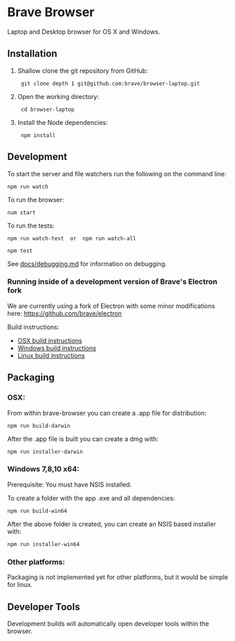 # Brave Browser

Laptop and Desktop browser for OS X and Windows.

## Installation

1. Shallow clone the git repository from GitHub:

        git clone depth 1 git@github.com:brave/browser-laptop.git

2. Open the working directory:

        cd browser-laptop

3. Install the Node dependencies:

        npm install

## Development

To start the server and file watchers run the following on the command line:

    npm run watch

To run the browser:

    num start

To run the tests:

    npm run watch-test  or  npm run watch-all

    npm test

See [docs/debugging.md](docs/debugging.md) for information on debugging.

### Running inside of a development version of Brave's Electron fork

We are currently using a fork of Electron with some minor modifications here: https://github.com/brave/electron

Build instructions:
- [OSX build instructions](https://github.com/brave/electron/blob/master/docs/development/build-instructions-osx.md)
- [Windows build instructions](https://github.com/brave/electron/blob/master/docs/development/build-instructions-windows.md)
- [Linux build instructions](https://github.com/brave/electron/blob/master/docs/development/build-instructions-linux.md)

## Packaging

### OSX:

From within brave-browser you can create a .app file for distribution:

    npm run build-darwin

After the .app file is built you can create a dmg with:

    npm run installer-darwin

### Windows 7,8,10 x64:

Prerequisite: You must have NSIS installed.

To create a folder with the app .exe and all dependencies:

    npm run build-win64

After the above folder is created, you can create an NSIS based installer with:

    npm run installer-win64

### Other platforms:

Packaging is not implemented yet for other platforms, but it would be simple for linux.


## Developer Tools

Development builds will automatically open developer tools within the browser.

